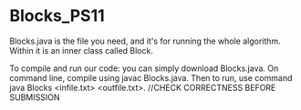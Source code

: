 # Blocks_PS11

Blocks.java is the file you need, and it's for running the whole algorithm. Within it is an inner class called Block.

To compile and run our code: you can simply download Blocks.java. On command line, compile using javac Blocks.java. Then to run, use command
java Blocks <infile.txt> <outfile.txt>. //CHECK CORRECTNESS BEFORE SUBMISSION
